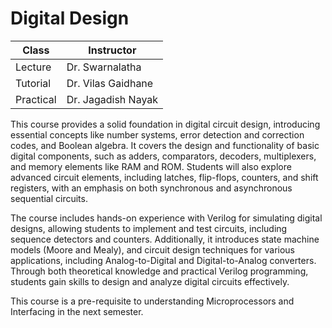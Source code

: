 # Digital Design

| Class     | Instructor         |
| --------- | ------------------ |
| Lecture   | Dr. Swarnalatha    |
| Tutorial  | Dr. Vilas Gaidhane |
| Practical | Dr. Jagadish Nayak |


This course provides a solid foundation in digital circuit design, introducing essential concepts like number systems, error detection and correction codes, and Boolean algebra. It covers the design and functionality of basic digital components, such as adders, comparators, decoders, multiplexers, and memory elements like RAM and ROM. Students will also explore advanced circuit elements, including latches, flip-flops, counters, and shift registers, with an emphasis on both synchronous and asynchronous sequential circuits. 

The course includes hands-on experience with Verilog for simulating digital designs, allowing students to implement and test circuits, including sequence detectors and counters. Additionally, it introduces state machine models (Moore and Mealy), and circuit design techniques for various applications, including Analog-to-Digital and Digital-to-Analog converters. Through both theoretical knowledge and practical Verilog programming, students gain skills to design and analyze digital circuits effectively.

This course is a pre-requisite to understanding Microprocessors and Interfacing in the next semester.
